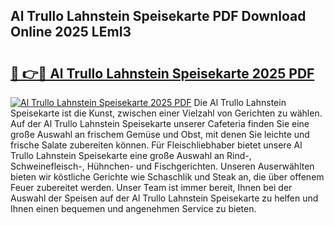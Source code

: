 ## Al Trullo Lahnstein Speisekarte PDF Download Online 2025 LEmI3

# <h2><a href="http://gcb56bk.nevu.top/?p=Al+Trullo+Lahnstein+Speisekarte">🔗 👉🔴 Al Trullo Lahnstein Speisekarte 2025 PDF</a></h2>

[![Al Trullo Lahnstein Speisekarte 2025 PDF](https://i.imgur.com/dBaPXMq.png)](http://gcb56bk.nevu.top/?p=Al+Trullo+Lahnstein+Speisekarte)
Die Al Trullo Lahnstein Speisekarte ist die Kunst, zwischen einer Vielzahl von Gerichten zu wählen. Auf der Al Trullo Lahnstein Speisekarte unserer Cafeteria finden Sie eine große Auswahl an frischem Gemüse und Obst, mit denen Sie leichte und frische Salate zubereiten können. Für Fleischliebhaber bietet unsere Al Trullo Lahnstein Speisekarte eine große Auswahl an Rind-, Schweinefleisch-, Hühnchen- und Fischgerichten. Unseren Auserwählten bieten wir köstliche Gerichte wie Schaschlik und Steak an, die über offenem Feuer zubereitet werden. Unser Team ist immer bereit, Ihnen bei der Auswahl der Speisen auf der Al Trullo Lahnstein Speisekarte zu helfen und Ihnen einen bequemen und angenehmen Service zu bieten.
